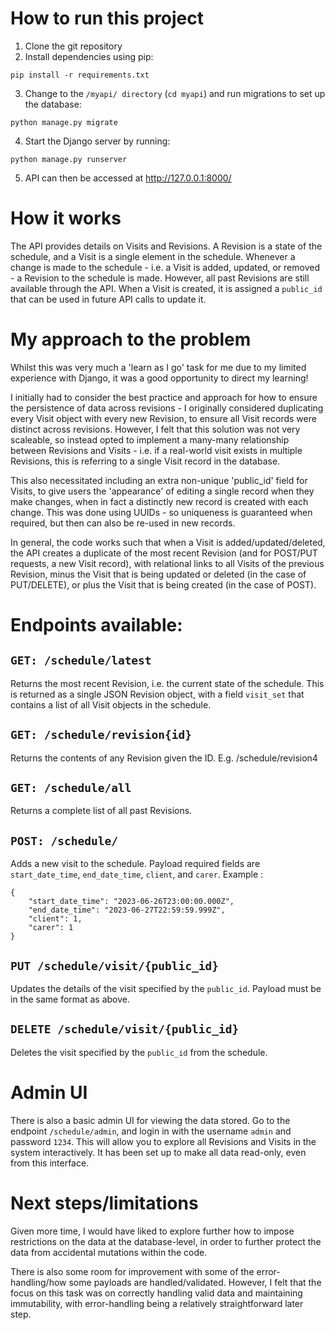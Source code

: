 # How to run this project
1. Clone the git repository
2. Install dependencies using pip:
```
pip install -r requirements.txt
```
3. Change to the `/myapi/ directory` (`cd myapi`) and run migrations to set up the database:
```
python manage.py migrate
```
4. Start the Django server by running:
```
python manage.py runserver
```
5. API can then be accessed at http://127.0.0.1:8000/

# How it works
The API provides details on Visits and Revisions. A Revision is a state of the schedule, and a Visit is a single element in the schedule. Whenever a change is made to the schedule - i.e. a Visit is added, updated, or removed - a Revision to the schedule is made. However, all past Revisions are still available through the API.
When a Visit is created, it is assigned a `public_id` that can be used in future API calls to update it.

# My approach to the problem
Whilst this was very much a 'learn as I go' task for me due to my limited experience with Django, it was a good opportunity to direct my learning!

I initially had to consider the best practice and approach for how to ensure the persistence of data across revisions - I originally considered duplicating every Visit object with every new Revision, to ensure all Visit records were distinct across revisions. However, I felt that this solution was not very scaleable, so instead opted to implement a many-many relationship between Revisions and Visits - i.e. if a real-world visit exists in multiple Revisions, this is referring to a single Visit record in the database.

This also necessitated including an extra non-unique 'public_id' field for Visits, to give users the 'appearance' of editing a single record when they make changes, when in fact a distinctly new record is created with each change. This was done using UUIDs - so uniqueness is guaranteed when required, but then can also be re-used in new records.

In general, the code works such that when a Visit is added/updated/deleted, the API creates a duplicate of the most recent Revision (and for POST/PUT requests, a new Visit record), with relational links to all Visits of the previous Revision, minus the Visit that is being updated or deleted (in the case of PUT/DELETE), or plus the Visit that is being created (in the case of POST).


# Endpoints available:
## `GET: /schedule/latest`
Returns the most recent Revision, i.e. the current state of the schedule. This is returned as a single JSON Revision object, with a field `visit_set` that contains a list of all Visit objects in the schedule.

## `GET: /schedule/revision{id}`
Returns the contents of any Revision given the ID.
E.g. /schedule/revision4

## `GET: /schedule/all`
Returns a complete list of all past Revisions.

## `POST: /schedule/`
Adds a new visit to the schedule. Payload required fields are `start_date_time`, `end_date_time`, `client`, and `carer`. Example :
```
{
    "start_date_time": "2023-06-26T23:00:00.000Z",
    "end_date_time": "2023-06-27T22:59:59.999Z",
    "client": 1,
    "carer": 1
}
```

## `PUT /schedule/visit/{public_id}`
Updates the details of the visit specified by the `public_id`. Payload must be in the same format as above.

## `DELETE /schedule/visit/{public_id}`
Deletes the visit specified by the `public_id` from the schedule.


# Admin UI
There is also a basic admin UI for viewing the data stored. Go to the endpoint `/schedule/admin`, and login in with the username `admin` and password `1234`. This will allow you to explore all Revisions and Visits in the system interactively. It has been set up to make all data read-only, even from this interface.


# Next steps/limitations
Given more time, I would have liked to explore further how to impose restrictions on the data at the database-level, in order to further protect the data from accidental mutations within the code.

There is also some room for improvement with some of the error-handling/how some payloads are handled/validated. However, I felt that the focus on this task was on correctly handling valid data and maintaining immutability, with error-handling being a relatively straightforward later step.